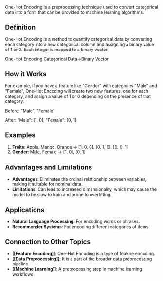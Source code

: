 One-Hot Encoding is a preprocessing technique used to convert categorical data into a form that can be provided to machine learning algorithms.

## Definition

One-Hot Encoding is a method to quantify categorical data by converting each category into a new categorical column and assigning a binary value of 1 or 0. Each integer is mapped to a binary vector.

One-Hot Encoding:Categorical Data→Binary Vector

## How it Works

For example, if you have a feature like "Gender" with categories "Male" and "Female", One-Hot Encoding will create two new features, one for each category, and assign a value of 1 or 0 depending on the presence of that category.

Before: "Male", "Female"

After: "Male": [1, 0], "Female": [0, 1]

## Examples

1. **Fruits**: Apple, Mango, Orange → [1, 0, 0], [0, 1, 0], [0, 0, 1]
2. **Gender**: Male, Female → [1, 0], [0, 1]

## Advantages and Limitations

- **Advantages**: Eliminates the ordinal relationship between variables, making it suitable for nominal data.
- **Limitations**: Can lead to increased dimensionality, which may cause the model to be slow to train and prone to overfitting.

## Applications

- **Natural Language Processing**: For encoding words or phrases.
- **Recommender Systems**: For encoding different categories of items.

## Connection to Other Topics

- **[[Feature Encoding]]**: One-Hot Encoding is a type of feature encoding.
- **[[Data Preprocessing]]**: It is a part of the broader data preprocessing pipeline.
- **[[Machine Learning]]**: A preprocessing step in machine learning workflows